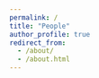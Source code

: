 ```yaml
---
permalink: /
title: "People"
author_profile: true
redirect_from: 
  - /about/
  - /about.html
---
```

